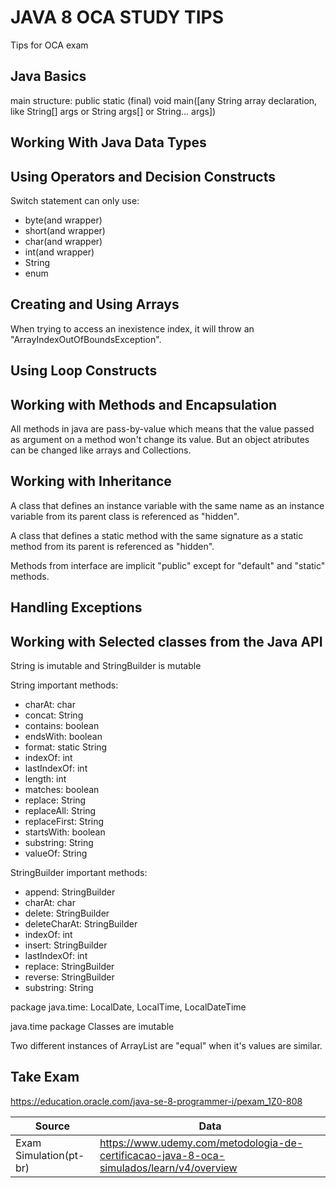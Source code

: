 # JAVA 8 OCA STUDY TIPS

Tips for OCA exam

## Java Basics

main structure: public static (final) void main([any String array declaration, like String[] args or String args[] or String... args])

## Working With Java Data Types 

## Using Operators and Decision Constructs 

Switch statement can only use:

* byte(and wrapper)
* short(and wrapper)
* char(and wrapper)
* int(and wrapper)
* String
* enum

## Creating and Using Arrays 

When trying to access an inexistence index, it will throw an "ArrayIndexOutOfBoundsException".

## Using Loop Constructs 

## Working with Methods and Encapsulation 

All methods in java are pass-by-value which means that the value passed as argument on a method won't change its value. But an object atributes can be changed like arrays and Collections.

## Working with Inheritance 

A class that defines an instance variable with the same name as an instance variable from its parent class is referenced as "hidden".

A class that defines a static method with the same signature as a static method from its parent is referenced as "hidden".

Methods from interface are implicit "public" except for "default" and "static" methods.

## Handling Exceptions 

## Working with Selected classes from the Java API 

String is imutable and StringBuilder is mutable

String important methods: 

* charAt: char
* concat: String
* contains: boolean
* endsWith: boolean
* format: static String
* indexOf: int
* lastIndexOf: int
* length: int
* matches: boolean
* replace: String
* replaceAll: String
* replaceFirst: String
* startsWith: boolean
* substring: String
* valueOf: String

StringBuilder important methods:

* append: StringBuilder
* charAt: char
* delete: StringBuilder
* deleteCharAt: StringBuilder
* indexOf: int
* insert: StringBuilder
* lastIndexOf: int
* replace: StringBuilder
* reverse: StringBuilder
* substring: String

package java.time: LocalDate, LocalTime, LocalDateTime

java.time package Classes are imutable

Two different instances of ArrayList are "equal" when it's values are similar.

## Take Exam

<https://education.oracle.com/java-se-8-programmer-i/pexam_1Z0-808>

Source  | Data
------------- | -------------
Exam Simulation(pt-br)  | <https://www.udemy.com/metodologia-de-certificacao-java-8-oca-simulados/learn/v4/overview>